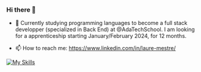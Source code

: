 ### Hi there 👋

- 🌱 Currently studying programming languages to become a full stack developper (specialized in Back End) at @AdaTechSchool. I am looking for a apprenticeship starting January/February 2024, for 12 months. 

- 📫 How to reach me: https://www.linkedin.com/in/laure-mestre/

[![My Skills](https://skillicons.dev/icons?i=go,laravel,py,swift,vite,js,nodejs,php,tailwind,d3,git,vscode&theme=light)](https://skillicons.dev)
